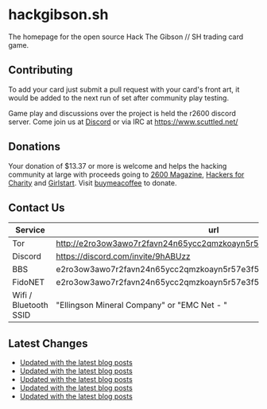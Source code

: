 # hackgibson.sh
The homepage for the open source Hack The Gibson // SH trading card game.


## Contributing

To add your card just submit a pull request with your card's front art, it would be added to the next run of set after community play testing.

Game play and discussions over the project is held the r2600 discord server. Come join us at [Discord](https://discord.com/invite/9hABUzz) or via IRC at https://www.scuttled.net/


## Donations

Your donation of $13.37 or more is welcome and helps the hacking community at large with proceeds going to [2600 Magazine](https://2600.com/), [Hackers for Charity](https://hackersforcharity.org) and [Girlstart](https://girlstart.org).  Visit [buymeacoffee](https://www.buymeacoffee.com/hackgibson.sh) to donate.


## Contact Us

Service | url
-|-
Tor | http://e2ro3ow3awo7r2favn24n65ycc2qmzkoayn5r57e3f56nvjwdcgg32ad.onion
Discord | https://discord.com/invite/9hABUzz
BBS | e2ro3ow3awo7r2favn24n65ycc2qmzkoayn5r57e3f56nvjwdcgg32ad.onion:23
FidoNET | e2ro3ow3awo7r2favn24n65ycc2qmzkoayn5r57e3f56nvjwdcgg32ad.onion:24554
Wifi / Bluetooth SSID | "Ellingson Mineral Company" or "EMC Net - <fidonet address>"

## Latest Changes
<!-- BLOG-POST-LIST:START -->
- [Updated with the latest blog posts](https://github.com/DFW2600/hackgibson.sh/commit/0d4ae32acbacaafa54427bb171e69e56ae7f6bb6)
- [Updated with the latest blog posts](https://github.com/DFW2600/hackgibson.sh/commit/901c067f5b8b5249aead21b316c683d8febeea72)
- [Updated with the latest blog posts](https://github.com/DFW2600/hackgibson.sh/commit/06438776f04aa6b736bec391fadf299743b44e2e)
- [Updated with the latest blog posts](https://github.com/DFW2600/hackgibson.sh/commit/9bffa89c7d95ce0e04021144a493bca3ef783843)
- [Updated with the latest blog posts](https://github.com/DFW2600/hackgibson.sh/commit/83ed6f6c3a5ddbc25a6de81671f6cd181d9b0517)
<!-- BLOG-POST-LIST:END -->
